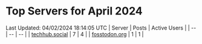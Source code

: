 # Top Servers for April 2024
Last Updated: 04/02/2024 18:14:05 UTC
| Server | Posts | Active Users |
| -- | -- | -- |
| [techhub.social](https://techhub.social/tags/PowerShell) | 7 | 4 |
| [fosstodon.org](https://fosstodon.org/tags/PowerShell) | 1 | 1 |
